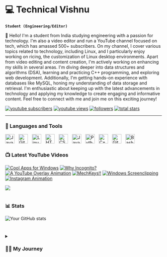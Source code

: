 # 💻 Technical Vishnu

**`Student (Engineering/Editor)`**

👋 Hello! I'm a student from India studying engineering with a passion for technology. I'm also a video editor and run a YouTube channel focused on tech, which has amassed 500+ subscribers. On my channel, I cover various topics related to technology, including Linux, and I particularly enjoy working on ricing, the customization of Linux desktop environments. Apart from video editing and content creation, I'm actively working on enhancing my skills in several areas. I'm diving deeper into data structures and algorithms (DSA), learning and practicing C++ programming, and exploring web development. Additionally, I'm getting hands-on experience with databases like MySQL, honing my understanding of data storage and retrieval. I'm enthusiastic about keeping up with the latest advancements in technology and applying my knowledge to create engaging and informative content. Feel free to connect with me and join me on this exciting journey!

<p align="left">
  <a href="https://www.youtube.com/channel/UC0KyO2JBzcza0ShdkwN3I-g?sub_confirmation=1">
    <img alt="youtube subscribers" title="Subscribe to my YouTube channel" src="https://custom-icon-badges.demolab.com/youtube/channel/subscribers/UC0KyO2JBzcza0ShdkwN3I-g?color=%23E05D44&label=SUBSCRIBE&logo=video&logoColor=white&style=for-the-badge&labelColor=CE4630"/></a> 
  <a href="https://www.youtube.com/channel/UC0KyO2JBzcza0ShdkwN3I-g">
    <img alt="youtube views" title="YouTube views" src="https://custom-icon-badges.demolab.com/youtube/channel/views/UC0KyO2JBzcza0ShdkwN3I-g?color=%23E1AD0E&logo=eye&logoColor=white&style=for-the-badge&labelColor=C79600"/></a> 
  <a href="https://github.com/techvishnu?tab=followers">
    <img alt="followers" title="Follow me on Github" src="https://custom-icon-badges.demolab.com/github/followers/techvishnu?color=236ad3&labelColor=1155ba&style=for-the-badge&logo=person-add&label=Follow&logoColor=white"/></a>
  <a href="https://github.com/techvishnu?tab=repositories&sort=stargazers">
    <img alt="total stars" title="Total stars on GitHub" src="https://custom-icon-badges.demolab.com/github/stars/techvishnu?color=55960c&style=for-the-badge&labelColor=488207&logo=star"/></a>
</p>


---

### 🧰 Languages and Tools

<img align="left" alt="Java" width="30px" style="padding-right:10px;" src="https://cdn.jsdelivr.net/gh/devicons/devicon/icons/java/java-original.svg"/>
<img align="left" alt="Git" width="30px" style="padding-right:10px;" src="https://cdn.jsdelivr.net/gh/devicons/devicon/icons/git/git-original.svg" />
<img align="left" alt="Linux" width="30px" style="padding-right:10px;" src="https://cdn.jsdelivr.net/gh/devicons/devicon/icons/linux/linux-original.svg" />
<img align="left" alt="HTML" width="30px" style="padding-right:10px;" src="https://cdn.jsdelivr.net/gh/devicons/devicon/icons/html5/html5-plain.svg" />
<img align="left" alt="CSS" width="30px" style="padding-right:10px;" src="https://cdn.jsdelivr.net/gh/devicons/devicon/icons/css3/css3-plain.svg" />
<img align="left" alt="JavaScript" width="30px" style="padding-right:10px;" src="https://cdn.jsdelivr.net/gh/devicons/devicon/icons/javascript/javascript-plain.svg" />
<img align="left" alt="Python" width="30px" style="padding-right:10px;" src="https://cdn.jsdelivr.net/gh/devicons/devicon/icons/python/python-plain.svg" />
<img align="left" alt="C++" width="30px" style="padding-right:10px;" src="https://cdn.jsdelivr.net/gh/devicons/devicon/icons/cplusplus/cplusplus-line.svg" />
<img align="left" alt="GitHub" width="30px" style="padding-right:10px;" src="https://cdn.jsdelivr.net/gh/devicons/devicon/icons/github/github-original.svg" />
<img align="left" alt="Bash" width="30px" style="padding-right:10px;" src="https://cdn.jsdelivr.net/gh/devicons/devicon/icons/bash/bash-original.svg" />
<br />

#

### 📺 Latest YouTube Videos

<!-- BEGIN YOUTUBE-CARDS -->
[![Cool Apps for Windows](https://ytcards.demolab.com/?id=r0DhIJECtmk&t=773s&title=Video+1+Title&lang=en&timestamp=1685459704&background_color=%230d1117&title_color=%23ffffff&stats_color=%23dedede&width=250&duration=385 "Cool Apps for Windows")](https://www.youtube.com/watch?v=r0DhIJECtmk&t=773s)
[![Why Incognito?](https://ytcards.demolab.com/?id=pexkR7p6r58&t=29s&title=Video+2+Title&lang=en&timestamp=1684076438&background_color=%230d1117&title_color=%23ffffff&stats_color=%23dedede&width=250&duration=484 "Why Incognito?")](https://www.youtube.com/watch?v=pexkR7p6r58&t=29s)
[![A YouTube Overlay Animation](https://ytcards.demolab.com/?id=KZhmV4fjihY&t=65s&title=Video+3+Title&lang=en&timestamp=1683126008&background_color=%230d1117&title_color=%23ffffff&stats_color=%23dedede&width=250&duration=291 "YouTube Overlay Animation")](https://www.youtube.com/watch?v=KZhmV4fjihY&t=65s)
[![MechKeys!!](https://ytcards.demolab.com/?id=asX8m3LQP0k&title=Video+4+Title&lang=en&timestamp=1682002817&background_color=%230d1117&title_color=%23ffffff&stats_color=%23dedede&width=250&duration=53 "MechKeys!")](https://www.youtube.com/watch?v=asX8m3LQP0k)
[![Windows Screenclipping](https://ytcards.demolab.com/?id=mPg5moN3xqk&t=116s&title=Video+5+Title&lang=en&timestamp=1681909225&background_color=%230d1117&title_color=%23ffffff&stats_color=%23dedede&width=250&duration=482 "Windows Screenclipping")](https://www.youtube.com/watch?v=mPg5moN3xqk&t=116s)
[![Instagram Animation](https://ytcards.demolab.com/?id=wDfmq7hTA30&title=Video+6+Title&lang=en&timestamp=1681390835&background_color=%230d1117&title_color=%23ffffff&stats_color=%23dedede&width=250&duration=756 "Instagram Animation")](https://www.youtube.com/watch?v=wDfmq7hTA30)
<!-- END YOUTUBE-CARDS -->

[<img src="https://custom-icon-badges.demolab.com/badge/-Subscribe%20For%20More-red?style=for-the-badge&logo=video&logoColor=white"/>](https://www.youtube.com/c/technicalvishnu?sub_confirmation=1)

#

### 📊 Stats

![Your GitHub stats](https://github-readme-stats.vercel.app/api?username=techvishnu&show_icons=true&theme=gruvbox)

<!-- ![GitHub Streak](https://streak-stats.demolab.com?user=techvishnu&theme=gruvbox&border_radius=4.5) -->

#

<details>
 <summary><h3>👨‍💻 My Journey</h3></summary>
  As a passionate engineering student, my coding journey began with a thirst for knowledge in the vast world of programming. I immersed myself in various aspects, including code, Unix, Linux, and theory. Alongside my studies, I also pursued my interest in video editing and established a tech-focused YouTube channel with over 500 subscribers. Being a Linux enthusiast, I am currently engrossed in the art of ricing and continually honing my skills in data structures and algorithms, C++, and web development. Additionally, I have been exploring the realm of databases, particularly MySQL.

While initially captivated by YouTube Content Creation and the dream of Having Many Subscribers, my passion shifted towards excelling in Btech and Engineering. However, amidst my professional pursuits, I harbored a parallel desire for YouTube content creation.

Yet, throughout my journey, there has always been a lingering sense of unease regarding the decision to abandon my btech of building my YouTube Channel. Although stepping into the uncertain realm of being a creator proved fruitful, it gradually became comfortable. It is undeniably easier to create videos rather than venture into the challenging task of developing my own product. Nevertheless, I believe it's time for change. In pursuit of this dream, I am implementing measures to optimize my YouTube content creation process and Education, allowing me to dedicate more time towards fulfilling this long-awaited ambition. These measures will pave the way for me to be fully prepared to tackle this exciting endeavor in 2023, with the groundwork laid from now until the end of 2022. So, don't wait up, because I am determined to make my mark.

[website]: https://technicalvishnu.in
[youtube]: https://youtube.com/technicalvishnu
